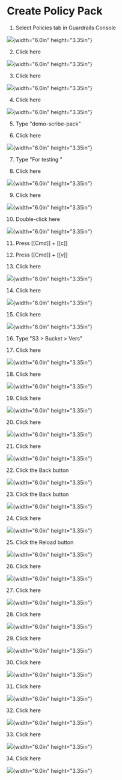 # Create Policy Pack

1.  Select Policies tab in Guardrails Console

![](media/image1.jpeg){width="6.0in" height="3.35in"}

2.  Click here

![](media/image2.jpeg){width="6.0in" height="3.35in"}

3.  Click here

![](media/image3.jpeg){width="6.0in" height="3.35in"}

4.  Click here

![](media/image4.jpeg){width="6.0in" height="3.35in"}

5.  Type \"demo-scribe-pack\"

6.  Click here

![](media/image5.jpeg){width="6.0in" height="3.35in"}

7.  Type \"For testing \"

8.  Click here

![](media/image6.jpeg){width="6.0in" height="3.35in"}

9.  Click here

![](media/image7.jpeg){width="6.0in" height="3.35in"}

10. Double-click here

![](media/image8.jpeg){width="6.0in" height="3.35in"}

11. Press \[\[Cmd\]\] + \[\[c\]\]

12. Press \[\[Cmd\]\] + \[\[v\]\]

13. Click here

![](media/image9.jpeg){width="6.0in" height="3.35in"}

14. Click here

![](media/image10.jpeg){width="6.0in" height="3.35in"}

15. Click here

![](media/image11.jpeg){width="6.0in" height="3.35in"}

16. Type \"S3 \> Bucket \> Vers\"

17. Click here

![](media/image12.jpeg){width="6.0in" height="3.35in"}

18. Click here

![](media/image13.jpeg){width="6.0in" height="3.35in"}

19. Click here

![](media/image14.jpeg){width="6.0in" height="3.35in"}

20. Click here

![](media/image15.jpeg){width="6.0in" height="3.35in"}

21. Click here

![](media/image16.jpeg){width="6.0in" height="3.35in"}

22. Click the Back button

![](media/image17.jpeg){width="6.0in" height="3.35in"}

23. Click the Back button

![](media/image18.jpeg){width="6.0in" height="3.35in"}

24. Click here

![](media/image19.jpeg){width="6.0in" height="3.35in"}

25. Click the Reload button

![](media/image20.jpeg){width="6.0in" height="3.35in"}

26. Click here

![](media/image21.jpeg){width="6.0in" height="3.35in"}

27. Click here

![](media/image22.jpeg){width="6.0in" height="3.35in"}

28. Click here

![](media/image23.jpeg){width="6.0in" height="3.35in"}

29. Click here

![](media/image24.jpeg){width="6.0in" height="3.35in"}

30. Click here

![](media/image25.jpeg){width="6.0in" height="3.35in"}

31. Click here

![](media/image26.jpeg){width="6.0in" height="3.35in"}

32. Click here

![](media/image27.jpeg){width="6.0in" height="3.35in"}

33. Click here

![](media/image28.jpeg){width="6.0in" height="3.35in"}

34. Click here

![](media/image29.jpeg){width="6.0in" height="3.35in"}
